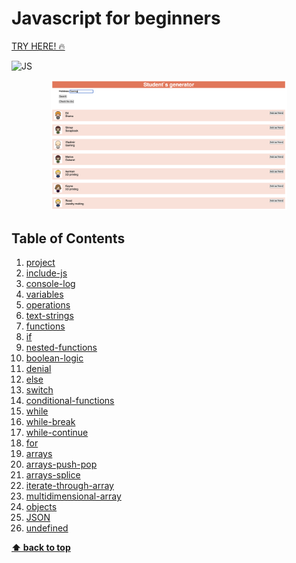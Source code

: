 # Javascript for beginners

[TRY HERE! 🔥](https://amargopastor-code-along.github.io/ud-js-for-beginners/)

![JS](https://img.shields.io/badge/-Javascript-61DAFB?logo=javascript&logoColor=white&style=flat-square)

<p align="center">
  <img src="./images/readme_img.png" style="width: 75%">
</p>

## Table of Contents

1. [project](./docs/01-project)
1. [include-js](./docs/02-include-js)
1. [console-log](./docs/03-console-log/)
1. [variables](./docs/04-variables/)
1. [operations](./docs/05-operations/)
1. [text-strings](./docs/06-text-strings/)
1. [functions](./docs/07-functions/)
1. [if](./docs/08-if/)
1. [nested-functions](./docs/09-nested-functions/)
1. [boolean-logic](./docs/10-boolean-logic/)
1. [denial](./docs/11-denial/)
1. [else](./docs/12-else/)
1. [switch](./docs/13-switch/)
1. [conditional-functions](./docs/14-conditional-functions/)
1. [while](./docs/15-while/)
1. [while-break](./docs/16-while-break/)
1. [while-continue](./docs/17-while-continue/)
1. [for](./docs/18-for/)
1. [arrays](./docs/19-arrays/)
1. [arrays-push-pop](./docs/20-arrays-push-pop/)
1. [arrays-splice](./docs/21-arrays-splice/)
1. [iterate-through-array](./docs/22-iterate-through-array/)
1. [multidimensional-array](./docs/23-multidimensional-array/)
1. [objects](./docs/24-objects/)
1. [JSON](./docs/25-JSON/)
1. [undefined](./docs/26-undefined/)

**[⬆ back to top](#table-of-contents)**
